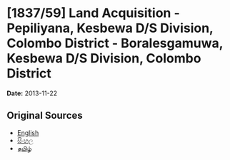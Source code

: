 # [1837/59] Land Acquisition - Pepiliyana, Kesbewa D/S Division, Colombo District - Boralesgamuwa, Kesbewa D/S Division, Colombo District

**Date:** 2013-11-22

## Original Sources

- [English](https://documents.gov.lk/view/extra-gazettes/2013/11/1837-59_E.pdf)
- [සිංහල](https://documents.gov.lk/view/extra-gazettes/2013/11/1837-59_S.pdf)
- [தமிழ்](https://documents.gov.lk/view/extra-gazettes/2013/11/1837-59_T.pdf)
